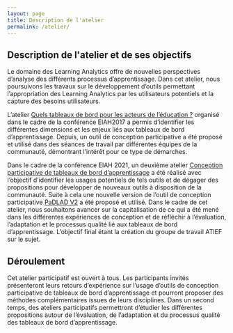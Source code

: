 ```yaml
---
layout: page
title: Description de l'atelier
permalink: /atelier/
---
```

## Description de l'atelier et de ses objectifs
Le domaine des Learning Analytics offre de nouvelles perspectives d’analyse des différents processus d’apprentissage. Dans cet atelier, nous poursuivons les travaux sur le développement d’outils permettant l’appropriation des Learning Analytics par les utilisateurs potentiels et la capture des besoins utilisateurs.

L’atelier [Quels tableaux de bord pour les acteurs de l’éducation ?](https://tbeiah17.wordpress.com/2017/02/23/format-de-latelier/) organisé dans le cadre de la conférence EIAH2017 a permis d’identifier les différentes dimensions et les enjeux liés aux tableaux de bord d’apprentissage. Depuis, un outil de conception participative a été proposé et utilisé dans des séances de travail par différentes équipes de la communauté, démontrant l’intérêt pour ce type de démarches. 

Dans le cadre de la conférence EIAH 2021, un deuxième atelier [Conception participative de tableaux de bord d’apprentissage](https://padlad.github.io/EIAH2021/) a été réalisé avec l’objectif d’identifier les usages potentiels de tels outils et de dégager des propositions pour développer de nouveaux outils à disposition de la communauté. 
Suite à cela une nouvelle version de l’outil de conception participative [PaDLAD V2](https://padlad.github.io/Participatory-Design-ToolkitV2/) a été proposé et utilisé.
Dans le cadre de cet atelier, nous souhaitons avancer sur la capitalisation de ce qui a été mené dans les différentes expériences de conception et de réfléchir à l’évaluation, l’adaptation et le processus qualité lié aux tableaux de bord d’apprentissage. L’objectif final étant la création du groupe de travail ATIEF sur le sujet.


## Déroulement
Cet atelier participatif est ouvert à tous. Les participants invités présenteront leurs retours d’expérience sur l’usage d’outils de conception participative de tableaux de bord d’apprentissage et pourront proposer des méthodes complémentaires issues de leurs disciplines. 
Dans un second temps, des ateliers participatifs permettront d’étudier les différentes propositions  autour de l’évaluation, de l’adaptation et du processus qualité des tableaux de bord d’apprentissage.


